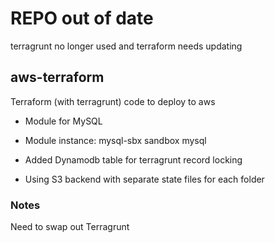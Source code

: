 # REPO out of date
terragrunt no longer used and terraform needs updating 

## aws-terraform
Terraform (with terragrunt) code to deploy to aws

* Module for MySQL
* Module instance: mysql-sbx  sandbox mysql 

* Added Dynamodb table for terragrunt record locking
* Using S3 backend with separate state files for each folder

### Notes
Need to swap out Terragrunt
